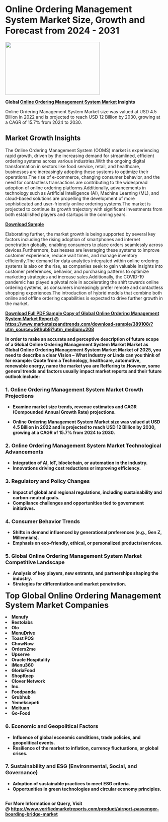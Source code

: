 <H1>Online Ordering Management System Market Size, Growth and Forecast from 2024 - 2031</H1><img class="aligncenter size-medium wp-image-584254" src="https://thirdeyenews.in/wp-content/uploads/2024/09/Global-Market-Research-300x168.jpeg" alt="" width="300" height="168" /><p><strong>Global&nbsp;<a href="https://www.marketsizeandtrends.com/download-sample/389108/?utm_source=Github8j?utm_medium=208">Online Ordering Management System Market</a> Insights</strong></p><p>Online Ordering Management System Market size was valued at USD 4.5 Billion in 2022 and is projected to reach USD 12 Billion by 2030, growing at a CAGR of 15.7% from 2024 to 2030.</p><p><h2>Market Growth Insights</h2> <p>The Online Ordering Management System (OOMS) market is experiencing rapid growth, driven by the increasing demand for streamlined, efficient ordering systems across various industries.With the ongoing digital transformation in sectors like food service, retail, and healthcare, businesses are increasingly adopting these systems to optimize their operations.The rise of e-commerce, changing consumer behavior, and the need for contactless transactions are contributing to the widespread adoption of online ordering platforms.Additionally, advancements in technology such as Artificial Intelligence (AI), Machine Learning (ML), and cloud-based solutions are propelling the development of more sophisticated and user-friendly online ordering systems.The market is projected to continue its growth trajectory with significant investments from both established players and startups in the coming years.</p> <p><strong><a href="#">Download Sample</a></strong></p> <p>Elaborating further, the market growth is being supported by several key factors including the rising adoption of smartphones and internet penetration globally, enabling consumers to place orders seamlessly across devices.Furthermore, businesses are leveraging these systems to improve customer experience, reduce wait times, and manage inventory efficiently.The demand for data analytics integrated within online ordering systems is also on the rise, as companies seek to gain valuable insights into customer preferences, behavior, and purchasing patterns to optimize marketing strategies and increase sales.Additionally, the COVID-19 pandemic has played a pivotal role in accelerating the shift towards online ordering systems, as consumers increasingly prefer remote and contactless shopping experiences.The introduction of hybrid models that combine both online and offline ordering capabilities is expected to drive further growth in the market.</p> <p><strong><a href="#"></p><p><span class=""><strong>Download Full PDF Sample Copy of Global Online Ordering Management System Market Report</strong> @ <a href="https://www.marketsizeandtrends.com/download-sample/389108/?utm_source=Github8j?utm_medium=208" target="_blank">https://www.marketsizeandtrends.com/download-sample/389108/?utm_source=Github8j?utm_medium=208</a></span></p><p>In order to make an accurate and perceptive description of future scope of a Global&nbsp;Online Ordering Management System Market Market as Global&nbsp;Online Ordering Management System Market Market of 2025, you need to describe a clear Vision &ndash; What Industry or Linda can you think of for example: Quote from a Technology, healthcare, automotive, renewable energy, name the market you are Reffering to.However, some general trends and factors usually impact market reports and their future outlook include:</p><h3>1.&nbsp;<strong>Online Ordering Management System Market Growth Projections</strong></h3><ul><li>Examine market size trends, revenue estimates and CAGR (Compounded Annual Growth Rate) projections.</li><li><p>Online Ordering Management System Market size was valued at USD 4.5 Billion in 2022 and is projected to reach USD 12 Billion by 2030, growing at a CAGR of 15.7% from 2024 to 2030.</p></li></ul><h3>2.&nbsp;<strong>Online Ordering Management System Market Technological Advancements</strong></h3><ul><li>Integration of AI, IoT, blockchain, or automation in the industry.</li><li>Innovations driving cost reductions or improving efficiency.</li></ul><h3>3.&nbsp;<strong>Regulatory and Policy Changes</strong></h3><ul><li>Impact of global and regional regulations, including sustainability and carbon-neutral goals.</li><li>Compliance challenges and opportunities tied to government initiatives.</li></ul><h3>4.&nbsp;<strong>Consumer Behavior Trends</strong></h3><ul><li>Shifts in demand influenced by generational preferences (e.g., Gen Z, Millennials).</li><li>Emphasis on eco-friendly, ethical, or personalized products/services.</li></ul><h3>5.&nbsp;<strong>Global Online Ordering Management System Market Competitive Landscape</strong></h3><ul><li>Analysis of key players, new entrants, and partnerships shaping the industry.</li><li>Strategies for differentiation and market penetration.</li></ul><p data-pm-slice="1 1 []"><span style="color: inherit; font-family: inherit; font-size: 25px;">Top Global Online Ordering Management System Market Companies</span></p><div class="" data-test-id=""><p><li>Menufy</li><li> Restolabs</li><li> Olo</li><li> MenuDrive</li><li> Toast POS</li><li> ChowNow</li><li> Orders2me</li><li> Upserve</li><li> Oracle Hospitality</li><li> iMenu360</li><li> GloriaFood</li><li> ShopKeep</li><li> Clover Network</li><li> Inc.</li><li> Foodpanda</li><li> Grubhub</li><li> Yemeksepeti</li><li> Meituan</li><li> Go-Food</li></p></div><h3>6.&nbsp;<strong>Economic and Geopolitical Factors</strong></h3><ul><li>Influence of global economic conditions, trade policies, and geopolitical events.</li><li>Resilience of the market to inflation, currency fluctuations, or global crises.</li></ul><h3>7.&nbsp;<strong>Sustainability and ESG (Environmental, Social, and Governance)</strong></h3><ul><li>Adoption of sustainable practices to meet ESG criteria.</li><li>Opportunities in green technologies and circular economy principles.</li></ul><h2><strong style="font-size: 14px;">For More Information or Query, Visit @&nbsp;</strong><a style="background-color: #ffffff; font-size: 14px;" href="https://www.marketsizeandtrends.com/report/online-ordering-management-system-market/" target="_blank">https://www.verifiedmarketreports.com/product/airport-passenger-boarding-bridge-market</a></h2>